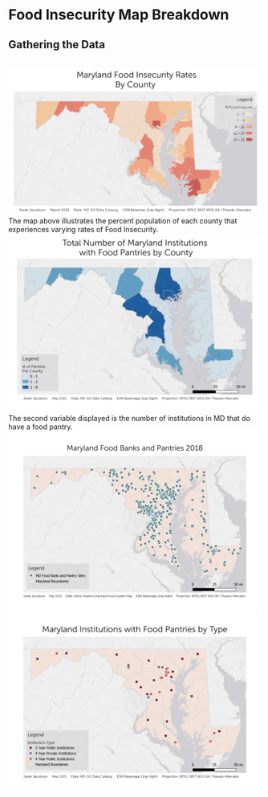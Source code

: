 

# Food Insecurity Map Breakdown

## Gathering the Data 

<img src=""/>

<img src="images/Food_Insecurity/justfoodinsecurity.png"/>
The map above illustrates the percent population of each county that experiences varying rates of Food Insecurity.

<img src="images/Food_Insecurity/PantryCount_PerCounty.png"/>
The second variable displayed is the number of institutions in MD that do have a food pantry.

<img src="images/Food_Insecurity/JHUpantrysites.png"/>

<img src="images/Food_Insecurity/institutiontypes.png"/>
